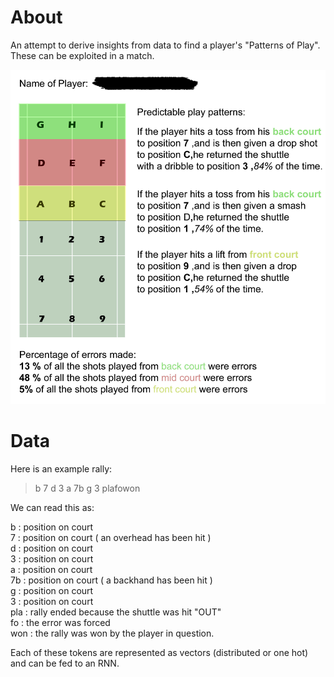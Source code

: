 # About
An attempt to derive insights from data to find a player's "Patterns of Play". These can be exploited in a match.

![Sample report](<./sample_report.jpg>)

# Data
Here is an example rally:
> b 7 d 3 a 7b g 3 plafowon 

We can read this as:

b    : position on court\
7    : position on court ( an overhead has been hit )\
d    : position on court\
3    : position on court\
a    : position on court\
7b  : position on court ( a backhand has been hit )\
g    : position on court\
3    : position on court\
pla  : rally ended because the shuttle was hit "OUT"\
fo   : the error was forced\
won  : the rally was won by the player in question.

Each of these tokens are represented as vectors (distributed or one hot) and can be fed to an RNN.
